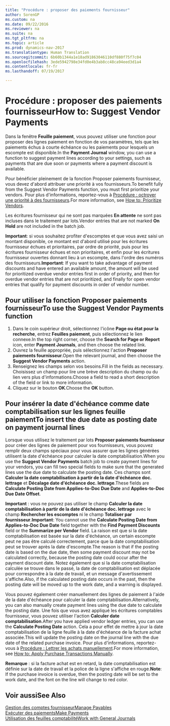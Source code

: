 ```yaml
---
title: "Procédure : proposer des paiements fournisseur"
author: SorenGP
ms.custom: na
ms.date: 09/22/2016
ms.reviewer: na
ms.suite: na
ms.tgt_pltfrm: na
ms.topic: article
ms.prod: dynamics-nav-2017
ms.translationtype: Human Translation
ms.sourcegitcommit: 6b60b1344a1e18ad91863046110df880f75f7c04
ms.openlocfilehash: 3ede5942798e34fd0e4b3ab8cc48ca94eed3d1a4
ms.contentlocale: fr-fr
ms.lasthandoff: 07/19/2017

---
```


# <a name="how-to-suggest-vendor-payments"></a><span data-ttu-id="9d92c-102">Procédure : proposer des paiements fournisseur</span><span class="sxs-lookup"><span data-stu-id="9d92c-102">How to: Suggest Vendor Payments</span></span>
<span data-ttu-id="9d92c-103">Dans la fenêtre **Feuille paiement**, vous pouvez utiliser une fonction pour proposer des lignes paiement en fonction de vos paramètres, tels que les paiements échus à courte échéance ou les paiements pour lesquels un escompte est disponible.</span><span class="sxs-lookup"><span data-stu-id="9d92c-103">In the **Payment Journal** window, you can use a function to suggest payment lines according to your settings, such as payments that are due soon or payments where a payment discount is available.</span></span>

<span data-ttu-id="9d92c-104">Pour bénéficier pleinement de la fonction Proposer paiements fournisseur, vous devez d'abord attribuer une priorité à vos fournisseurs.</span><span class="sxs-lookup"><span data-stu-id="9d92c-104">To benefit fully from the Suggest Vendor Payments function, you must first prioritize your vendors.</span></span> <span data-ttu-id="9d92c-105">Pour plus d'informations, reportez-vous à [Procédure : octroyer une priorité à des fournisseurs](purchasing-how-prioritize-vendors.md).</span><span class="sxs-lookup"><span data-stu-id="9d92c-105">For more information, see [How to: Prioritize Vendors](purchasing-how-prioritize-vendors.md).</span></span>

<span data-ttu-id="9d92c-106">Les écritures fournisseur qui ne sont pas marquées **En attente** ne sont pas incluses dans le traitement par lots.</span><span class="sxs-lookup"><span data-stu-id="9d92c-106">Vendor entries that are not marked **On Hold** are not included in the batch job.</span></span>  

<span data-ttu-id="9d92c-107">**Important**: si vous souhaitez profiter d'escomptes et que vous avez saisi un montant disponible, ce montant est d'abord utilisé pour les écritures fournisseur échues et prioritaires, par ordre de priorité, puis pour les écritures fournisseur échues et non prioritaires, et enfin pour les écritures fournisseur ouvertes donnant lieu à un escompte, dans l'ordre des numéros des fournisseurs.</span><span class="sxs-lookup"><span data-stu-id="9d92c-107">**Important**: If you want to take advantage of payment discounts and have entered an available amount, the amount will be used for prioritized overdue vendor entries first in order of priority, and then for overdue vendor entries that are not prioritized, and finally for open vendor entries that qualify for payment discounts in order of vendor number.</span></span>

## <a name="to-use-the-suggest-vendor-payments-function"></a><span data-ttu-id="9d92c-108">Pour utiliser la fonction Proposer paiements fournisseur</span><span class="sxs-lookup"><span data-stu-id="9d92c-108">To use the Suggest Vendor Payments function</span></span>
1. <span data-ttu-id="9d92c-109">Dans le coin supérieur droit, sélectionnez l'icône **Page ou état pour la recherche**, entrez **Feuilles paiement**, puis sélectionnez le lien connexe.</span><span class="sxs-lookup"><span data-stu-id="9d92c-109">In the top right corner, choose the **Search for Page or Report** icon, enter **Payment Journals**, and then choose the related link.</span></span>
2. <span data-ttu-id="9d92c-110">Ouvrez la feuille appropriée, puis sélectionnez l'action **Proposer paiements fournisseur**.</span><span class="sxs-lookup"><span data-stu-id="9d92c-110">Open the relevant journal, and then choose the **Suggest Vendor Payments** action.</span></span>
3. <span data-ttu-id="9d92c-111">Renseignez les champs selon vos besoins.</span><span class="sxs-lookup"><span data-stu-id="9d92c-111">Fill in the fields as necessary.</span></span> <span data-ttu-id="9d92c-112">Choisissez un champ pour lire une brève description du champ ou du lien vers plus d'informations.</span><span class="sxs-lookup"><span data-stu-id="9d92c-112">Choose a field to read a short description of the field or link to more information.</span></span>
4. <span data-ttu-id="9d92c-113">Cliquez sur le bouton **OK**.</span><span class="sxs-lookup"><span data-stu-id="9d92c-113">Choose the **OK** button.</span></span>

## <a name="to-insert-the-due-date-as-posting-date-on-payment-journal-lines"></a><span data-ttu-id="9d92c-114">Pour insérer la date d'échéance comme date comptabilisation sur les lignes feuille paiement</span><span class="sxs-lookup"><span data-stu-id="9d92c-114">To insert the due date as posting date on payment journal lines</span></span>
<span data-ttu-id="9d92c-115">Lorsque vous utilisez le traitement par lots **Proposer paiements fournisseur** pour créer des lignes de paiement pour vos fournisseurs, vous pouvez remplir deux champs spéciaux pour vous assurer que les lignes générées utilisent la date d'échéance pour calculer la date comptabilisation.</span><span class="sxs-lookup"><span data-stu-id="9d92c-115">When you use the **Suggest Vendor Payments** batch job to create payment lines for your vendors, you can fill two special fields to make sure that the generated lines use the due date to calculate the posting date.</span></span> <span data-ttu-id="9d92c-116">Ces champs sont **Calculer la date comptabilisation à partir de la date d'échéance doc. lettrage** et **Décalage date d'échéance doc. lettrage**.</span><span class="sxs-lookup"><span data-stu-id="9d92c-116">These fields are **Calculate Posting Date from Applies-to-Doc Due Date** and **Applies-to-Doc Due Date Offset**.</span></span>

<span data-ttu-id="9d92c-117">**Important** : vous ne pouvez pas utiliser le champ **Calculer la date comptabilisation à partir de la date d'échéance doc. lettrage** avec le champ **Rechercher les escomptes** ni le champ **Totaliser par fournisseur**.</span><span class="sxs-lookup"><span data-stu-id="9d92c-117">**Important**: You cannot use the **Calculate Posting Date from Applies-to-Doc Due Date** field together with the **Find Payment Discounts** field or the **Summarize per Vendor** field.</span></span> <span data-ttu-id="9d92c-118">La raison est que si la date comptabilisation est basée sur la date d'échéance, un certain escompte peut ne pas être calculé correctement, parce que la date comptabilisation peut se trouver après la date d'escompte.</span><span class="sxs-lookup"><span data-stu-id="9d92c-118">The reason is that if the posting date is based on the due date, then some payment discount may not be calculated correctly, because the posting date could occur after the payment discount date.</span></span>
<span data-ttu-id="9d92c-119">Notez également que si la date comptabilisation calculée se trouve dans le passé, la date de comptabilisation est déplacée pour correspondre à la date de travail, et un message d'avertissement s'affiche.</span><span class="sxs-lookup"><span data-stu-id="9d92c-119">Also, if the calculated posting date occurs in the past, then the posting date will be moved up to the work date, and a warning is displayed.</span></span>

<span data-ttu-id="9d92c-120">Vous pouvez également créer manuellement des lignes de paiement à l'aide de la date d'échéance pour calculer la date comptabilisation.</span><span class="sxs-lookup"><span data-stu-id="9d92c-120">Alternatively, you can also manually create payment lines using the due date to calculate the posting date.</span></span> <span data-ttu-id="9d92c-121">Une fois que vous avez appliqué les écritures comptables fournisseur, vous pouvez utiliser l'action **Calculer date comptabilisation**.</span><span class="sxs-lookup"><span data-stu-id="9d92c-121">After you have applied vendor ledger entries, you can use the **Calculate Posting Date** action.</span></span> <span data-ttu-id="9d92c-122">Cela a pour effet de mettre à jour la date comptabilisation de la ligne feuille à la date d'échéance de la facture achat associée.</span><span class="sxs-lookup"><span data-stu-id="9d92c-122">This will update the posting date on the journal line with the due date of the related purchase invoice.</span></span> <span data-ttu-id="9d92c-123">Pour plus d'informations, reportez-vous à [Procédure : Lettrer les achats manuellement](payables-how-apply-purchase-transactions-manually.md).</span><span class="sxs-lookup"><span data-stu-id="9d92c-123">For more information, see [How to: Apply Purchase Transactions Manually](payables-how-apply-purchase-transactions-manually.md).</span></span>  

<span data-ttu-id="9d92c-124">**Remarque** : si la facture achat est en retard, la date comptabilisation est définie sur la date de travail et la police de la ligne s'affiche en rouge.</span><span class="sxs-lookup"><span data-stu-id="9d92c-124">**Note**: If the purchase invoice is overdue, then the posting date will be set to the work date, and the font on the line will change to red color.</span></span>

## <a name="see-also"></a><span data-ttu-id="9d92c-125">Voir aussi</span><span class="sxs-lookup"><span data-stu-id="9d92c-125">See Also</span></span>
[<span data-ttu-id="9d92c-126">Gestion des comptes fournisseur</span><span class="sxs-lookup"><span data-stu-id="9d92c-126">Manage Payables</span></span>](payables-manage-payables.md)  
[<span data-ttu-id="9d92c-127">Exécuter des paiements</span><span class="sxs-lookup"><span data-stu-id="9d92c-127">Make Payments</span></span>](payables-make-payments.md)  
[<span data-ttu-id="9d92c-128">Utilisation des feuilles comptabilité</span><span class="sxs-lookup"><span data-stu-id="9d92c-128">Work with General Journals</span></span>](ui-work-general-journals.md)

